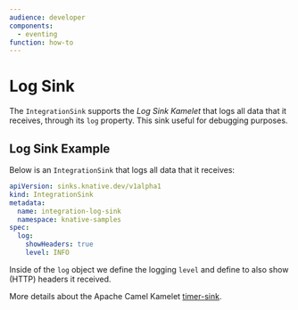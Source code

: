 ```yaml
---
audience: developer
components:
  - eventing
function: how-to
---
```


# Log Sink

The `IntegrationSink` supports the _Log Sink Kamelet_ that logs all data that it receives, through its `log` property. This sink useful for debugging purposes.

## Log Sink Example

Below is an `IntegrationSink` that logs all data that it receives:

  ```yaml
  apiVersion: sinks.knative.dev/v1alpha1
  kind: IntegrationSink
  metadata:
    name: integration-log-sink
    namespace: knative-samples
  spec:
    log:
      showHeaders: true
      level: INFO
  ```

Inside of the `log` object we define the logging `level` and define to also show (HTTP) headers it received.

More details about the Apache Camel Kamelet [timer-sink](https://camel.apache.org/camel-kamelets/latest/timer-sink.html).
